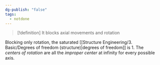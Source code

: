 ```yaml
---
dg-publish: "false"
tags:
  - notdone
---
```

>[!definition]
>It blocks axial movements and rotation 

Blocking only rotation, the saturated [[Structure Engineering/3. Basic/Degrees of freedom (structure)|degrees of freedom]] is 1.
The *centers of rotation* are all the *improper center* at infinity for every possible axis.
